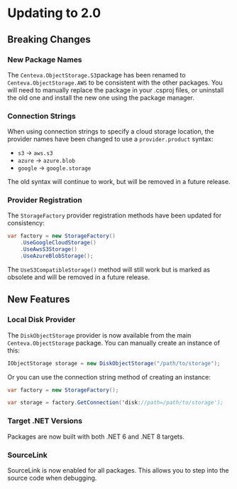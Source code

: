 # Updating to 2.0

## Breaking Changes

### New Package Names

The `Centeva.ObjectStorage.S3`package has been renamed to
`Centeva.ObjectStorage.AWS` to be consistent with the other packages.  You will
need to manually replace the package in your .csproj files, or uninstall the
old one and install the new one using the package manager.

### Connection Strings

When using connection strings to specify a cloud storage location, the provider
names have been changed to use a `provider.product` syntax:

* `s3` -> `aws.s3`
* `azure` -> `azure.blob`
* `google` -> `google.storage`

The old syntax will continue to work, but will be removed in a future release.

### Provider Registration

The `StorageFactory` provider registration methods have been updated for
consistency:

```csharp
var factory = new StorageFactory()
    .UseGoogleCloudStorage()
    .UseAwsS3Storage()
    .UseAzureBlobStorage();
```

The `UseS3CompatibleStorage()` method will still work but is marked as obsolete
and will be removed in a future release.

## New Features

### Local Disk Provider

The `DiskObjectStorage` provider is now available from the main
`Centeva.ObjectStorage` package.  You can manually create an instance of this:

```csharp
IObjectStorage storage = new DiskObjectStorage("/path/to/storage");
```

Or you can use the connection string method of creating an instance:

```csharp
var factory = new StorageFactory();

var storage = factory.GetConnection('disk://path=/path/to/storage');
```

### Target .NET Versions

Packages are now built with both .NET 6 and .NET 8 targets.

### SourceLink

SourceLink is now enabled for all packages.  This allows you to step into the
source code when debugging.
